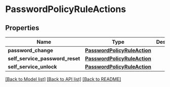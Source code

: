# PasswordPolicyRuleActions

## Properties
Name | Type | Description | Notes
------------ | ------------- | ------------- | -------------
**password_change** | [**PasswordPolicyRuleAction**](PasswordPolicyRuleAction.md) |  | [optional] 
**self_service_password_reset** | [**PasswordPolicyRuleAction**](PasswordPolicyRuleAction.md) |  | [optional] 
**self_service_unlock** | [**PasswordPolicyRuleAction**](PasswordPolicyRuleAction.md) |  | [optional] 

[[Back to Model list]](../README.md#documentation-for-models) [[Back to API list]](../README.md#documentation-for-api-endpoints) [[Back to README]](../README.md)

